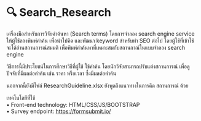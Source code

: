 # 🔍 Search_Research
เครื่องมือสำหรับการวิจัยคำค้นหา (Search terms) โดยการจำลอง search engine service ให้ผู้ใช้ลองพิมพ์คำค้น เพื่อนำไปคิด และพัฒนา keyword สำหรับทำ SEO ต่อไป โดยผู้ใช้ที่เข้าใช้ จะได้อ่านสถานการณ์สมมติ เพื่อพิมพ์คำค้นหาที่เหมาะสมกับสถานกาณ์ในแบบจำลอง search engine 

วิธีการนี้มีประโยชน์ในการศึกษาวิธีที่ผู้ใช้ ใช้คำค้น โดยนักวิจัยสามารถปรับแต่งสถานการณ์ เพื่อดูปัจจัยที่มีผลต่อคำค้น เช่น ราคา หรือเวลา ซึ่งมีผลต่อคำค้น

นอกจากนี้ยังมีไฟล์ ResearchGuideline.xlsx ยังพูดถึงแนวทางในการคิด สถานการณ์ ด้วย

เทคโนโลยีที่ใช้ \
• Front-end technology: HTML/CSS/JS/BOOTSTRAP \
• Survey endpoint: https://formsubmit.io/
